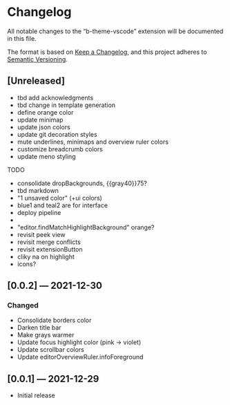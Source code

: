 # Changelog

All notable changes to the “b-theme-vscode” extension will be documented in this file.

The format is based on [Keep a Changelog](https://keepachangelog.com/en/1.0.0/), and this project adheres to [Semantic Versioning](https://semver.org/spec/v2.0.0.html).

## [Unreleased]
- tbd add acknowledgments
- tbd change in template generation
- define orange color
- update minimap
- update json colors
- update git decoration styles
- mute underlines, minimaps and overview ruler colors
- customize breadcrumb colors
- update meno styling

TODO
- consolidate dropBackgrounds, {{gray40}}75?
- tbd markdown
- "1 unsaved color" (+ui colors)
- blue1 and teal2 are for interface
- deploy pipeline
- 
- "editor.findMatchHighlightBackground" orange?
- revisit peek view
- revisit merge conflicts
- revisit extensionButton
- cliky na on highlight
- icons?


## [0.0.2] — 2021-12-30

### Changed
- Consolidate borders color
- Darken title bar
- Make grays warmer
- Update focus highlight color (pink → violet)
- Update scrollbar colors
- Update editorOverviewRuler.infoForeground


## [0.0.1] — 2021-12-29
- Initial release
